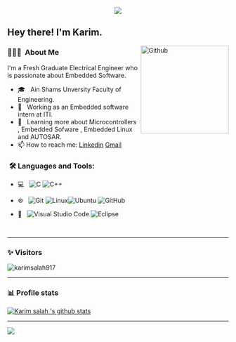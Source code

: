 <p align="center"><img src="https://i.imgur.com/A6bWGFl.gif"/></p>

<h2> Hey there! I'm Karim.</h2>

<img width="200" align="right" alt="Github" src="https://user-images.githubusercontent.com/48678280/88862734-4903af80-d201-11ea-968b-9c939d88a37c.gif" />


<h3> 👨🏻‍💻 &nbsp;About Me </h3>

I'm a Fresh Graduate Electrical Engineer who is passionate about Embedded Software.

- 🎓 &nbsp;  Ain Shams Unversity Faculty of Engineering.
- 💼 &nbsp; Working as an Embedded software intern at ITI.
- 🌱 &nbsp; Learning more about Microcontrollers , Embedded Sofware , Embedded Linux and AUTOSAR. 
- 📫 How to reach me: [Linkedin](https://www.linkedin.com/in/karim-mashreqy-9021361a2/) [Gmail](https://www.karimsalah917.me@gmail.com)

<h3>  &nbsp;🛠️ Languages and Tools:</h3>


- 💻 &nbsp;
![C](https://img.shields.io/badge/-C-black?style=flat-square&logo=c)
![C++](https://img.shields.io/badge/-C++-333333?style=flat&logo=C%2B%2B&logoColor=00599C)

- ⚙️ &nbsp;
![Git](https://img.shields.io/badge/-Git-333333?style=flat&logo=git)
![Linux](https://img.shields.io/badge/-Linux-333333?style=flat&logo=Linux&logoColor=FCC624)![Ubuntu](https://img.shields.io/badge/-Ubuntu-black?style=flat-square&logo=ubuntu)
![GitHub](https://img.shields.io/badge/-GitHub-333333?style=flat&logo=github)
 

- 🔧 &nbsp;
![Visual Studio Code](https://img.shields.io/badge/-Visual%20Studio%20Code-333333?style=flat&logo=visual-studio-code&logoColor=007ACC)
![Eclipse](https://img.shields.io/badge/-Eclipse-333333?style=flat&logo=eclipse-ide&logoColor=2C2255)

  
<br/>

---------------------------------------------------------------------------------------------------------------------------------------------------------------------------------
### ✨ Visitors 

<p align="left"> <img src="https://komarev.com/ghpvc/?username=karimsalah917" alt="karimsalah917" /> </p>

---------------------------------------------------------------------------------------------------------------------------------------------------------------------------------

### 📊 Profile stats

[![Karim salah 's github stats](https://github-readme-stats.vercel.app/api?username=karimsalah917&show_icons=true&title_color=fff&icon_color=79ff97&text_color=9f9f9f&bg_color=151515)](https://github.com/karimsalah917/github-readme-stats)

---------------------------------------------------------------------------------------------------------------------------------------------------------------------------------
</p>
<img src="https://imgur.com/rilHVxA.png"/>
</p>
